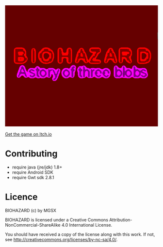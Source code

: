 
![biohazard](cover.png)

[Get the game on Itch.io](https://mgsx.itch.io/biohazard)

# Contributing

* require java (jre/jdk) 1.8+
* require Android SDK
* require Gwt sdk 2.8.1

# Licence

BIOHAZARD (c) by MGSX

BIOHAZARD is licensed under a
Creative Commons Attribution-NonCommercial-ShareAlike 4.0 International License.

You should have received a copy of the license along with this
work. If not, see <http://creativecommons.org/licenses/by-nc-sa/4.0/>.